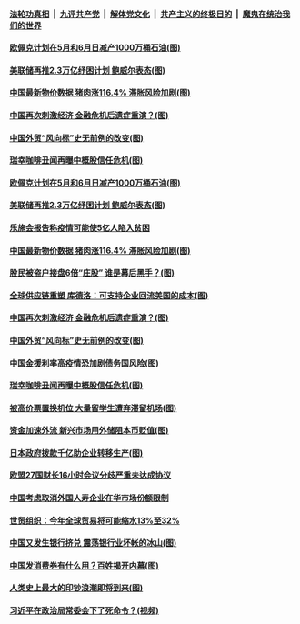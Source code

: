 ####  [法轮功真相](../../../../basic/blob/master/README.md?t=04110501) &nbsp;|&nbsp; [九评共产党](../../../../9ping.md/blob/master/README.md?t=04110501) &nbsp;|&nbsp; [解体党文化](../../../../jtdwh.md/blob/master/README.md?t=04110501)  &nbsp;|&nbsp; [共产主义的终极目的](../../../../gczydzjmd.md/blob/master/README.md?t=04110501) &nbsp;|&nbsp; [魔鬼在统治我们的世界](../../../../mgztzwmdsj.md/blob/master/README.md?t=04110501) 

#### [欧佩克计划在5月和6月日减产1000万桶石油(图)](../pages/p5/929374.md?t=04110501) 

#### [美联储再推2.3万亿纾困计划 鲍威尔表态(图)](../pages/p5/929333.md?t=04110501) 

#### [中国最新物价数据 猪肉涨116.4% 滞胀风险加剧(图)](../pages/p5/929299.md?t=04110501) 

#### [中国再次刺激经济 金融危机后遗症重演？(图)](../pages/p5/929186.md?t=04110501) 

#### [中国外贸“风向标”史无前例的改变(图)](../pages/p5/929227.md?t=04110501) 

#### [瑞幸咖啡丑闻再曝中概股信任危机(图)](../pages/p5/929245.md?t=04110501) 

#### [欧佩克计划在5月和6月日减产1000万桶石油(图)](../pages/p5/929374.md?t=04110501) 

#### [美联储再推2.3万亿纾困计划 鲍威尔表态(图)](../pages/p5/929333.md?t=04110501) 

#### [乐施会报告称疫情可能使5亿人陷入贫困](../pages/p5/929329.md?t=04110501) 

#### [中国最新物价数据 猪肉涨116.4% 滞胀风险加剧(图)](../pages/p5/929299.md?t=04110501) 

#### [股民被盗户接盘6倍“庄股” 谁是幕后黑手？(图)](../pages/p5/929321.md?t=04110501) 

#### [全球供应链重塑 库德洛：可支持企业回流美国的成本(图)](../pages/p5/929297.md?t=04110501) 

#### [中国再次刺激经济 金融危机后遗症重演？(图)](../pages/p5/929186.md?t=04110501) 

#### [中国外贸“风向标”史无前例的改变(图)](../pages/p5/929227.md?t=04110501) 

#### [中国金援利率高疫情恐加剧债务国风险(图)](../pages/p5/929247.md?t=04110501) 

#### [瑞幸咖啡丑闻再曝中概股信任危机(图)](../pages/p5/929245.md?t=04110501) 

#### [被高价票置换机位 大量留学生遭弃滞留机场(图)](../pages/p5/929234.md?t=04110501) 

#### [资金加速外流 新兴市场用外储阻本币贬值(图)](../pages/p5/929215.md?t=04110501) 

#### [日本政府拨款千亿助企业转移生产(图)](../pages/p5/929213.md?t=04110501) 

#### [欧盟27国财长16小时会议分歧严重未达成协议](../pages/p5/929183.md?t=04110501) 

#### [中国考虑取消外国人寿企业在华市场份额限制](../pages/p5/929176.md?t=04110501) 

#### [世贸组织：今年全球贸易将可能缩水13%至32%](../pages/p5/929175.md?t=04110501) 

#### [中国又发生银行挤兑 震荡银行业坏帐的冰山(图)](../pages/p5/929067.md?t=04110501) 

#### [中国发消费券有什么用？百姓揭开内幕(图)](../pages/p5/929097.md?t=04110501) 

#### [人类史上最大的印钞浪潮即将到来(图)](../pages/p5/929120.md?t=04110501) 

#### [习近平在政治局常委会下了死命令？(视频)](../pages/p5/929105.md?t=04110501) 

